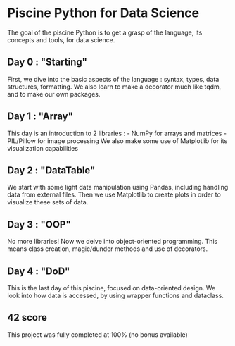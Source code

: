 # Piscine Python for Data Science
The goal of the piscine Python is to get a grasp of the language, its concepts and tools, for data science.

## Day 0 : "Starting"
First, we dive into the basic aspects of the language : syntax, types, data structures, formatting.
We also learn to make a decorator much like tqdm, and to make our own packages.

## Day 1 : "Array"
This day is an introduction to 2 libraries : 
	- NumPy for arrays and matrices
	- PIL/Pillow for image processing
We also make some use of Matplotlib for its visualization capabilities

## Day 2 : "DataTable"
We start with some light data manipulation using Pandas, including handling data from external files.
Then we use Matplotlib to create plots in order to visualize these sets of data.

## Day 3 : "OOP"
No more libraries! Now we delve into object-oriented programming.
This means class creation, magic/dunder methods and use of decorators.

## Day 4 : "DoD"
This is the last day of this piscine, focused on data-oriented design.
We look into how data is accessed, by using wrapper functions and dataclass.

## 42 score
This project was fully completed at 100% (no bonus available)
